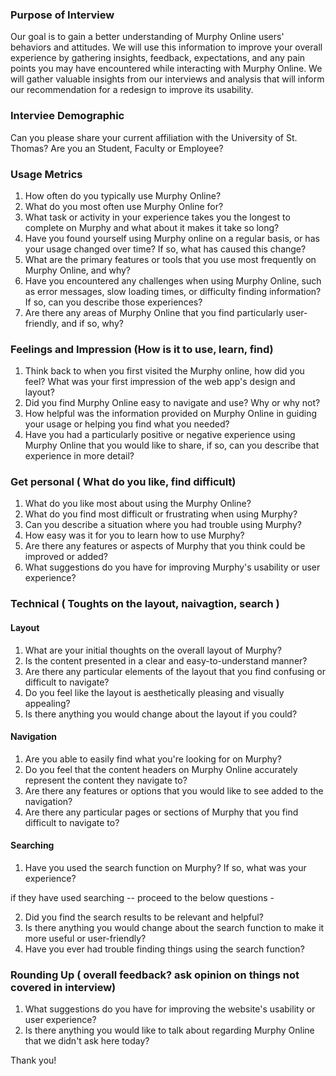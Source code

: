 ### Purpose of Interview

Our goal is to gain a better understanding of Murphy Online users' behaviors and attitudes. We will use this information to improve your overall experience by gathering insights, feedback, expectations, and any pain points you may have encountered while interacting with Murphy Online. We will gather valuable insights from our interviews and analysis that will inform our recommendation for a redesign to improve its usability.


###  Interviee Demographic 

Can you please share your current affiliation with the University of St. Thomas?  Are you an Student, Faculty or Employee?


### Usage Metrics 

1. How often do you typically use Murphy Online? 
2. What do you most often use Murphy Online for? 
3. What task or activity in your experience takes you the longest to complete on Murphy
and what about it makes it take so long? 
4. Have you found yourself using Murphy online on a regular basis, or has your usage changed over time? If so, what has caused this change?
5.  What are the primary features or tools that you use most frequently on Murphy Online, and why?
6.  Have you encountered any challenges when using Murphy Online, such as error messages, slow loading times, or difficulty finding information? If so, can you describe those experiences?
7.  Are there any areas of Murphy Online that you find particularly user-friendly, and if so, why?


### Feelings and Impression (How is it to use, learn, find)

1. Think back to when you first visited the Murphy online, how did you feel? What was your first impression of the web app's design and layout?
2. Did you find Murphy Online easy to navigate and use? Why or why not?
3. How helpful was the information provided on Murphy Online  in guiding your usage or helping you find what you needed?
4. Have you had a particularly positive or negative experience using Murphy Online that you would like to share,  if so, can you describe that experience in more detail?


### Get personal ( What do you like, find difficult)

1. What do you like most about using the Murphy Online?
2. What do you find most difficult or frustrating when using Murphy?
3. Can you describe a situation where you had trouble using Murphy?
4. How easy was it for you to learn how to use Murphy?
5. Are there any features or aspects of Murphy that you think could be improved or added?
6. What suggestions do you have for improving Murphy's usability or user experience?


### Technical ( Toughts on the layout, naivagtion, search )


#### Layout

1. What are your initial thoughts on the overall layout of Murphy?
2. Is the content presented in a clear and easy-to-understand manner?
3. Are there any particular elements of the layout that you find confusing or difficult to navigate?
4. Do you feel like the layout is aesthetically pleasing and visually appealing?
5. Is there anything you would change about the layout if you could?


#### Navigation

1. Are you able to easily find what you're looking for on Murphy? 
2. Do you feel that the content headers on Murphy Online  accurately represent the content they navigate to?
3. Are there any features or options that you would like to see added to the navigation?
4. Are there any particular pages or sections of Murphy that you find difficult to navigate to?


#### Searching 

1. Have you used the search function on Murphy? If so, what was your experience? 

if they have used searching -- proceed to the below questions - 

2. Did you find the search results to be relevant and helpful?
3. Is there anything you would change about the search function to make it more useful or user-friendly?
4. Have you ever had trouble finding things using the search function?


### Rounding Up ( overall feedback? ask opinion on things not covered in interview)

1. What suggestions do you have for improving the website's usability or user experience?
2. Is there anything you would like to talk about regarding Murphy Online that we didn't ask here today?

Thank you! 










